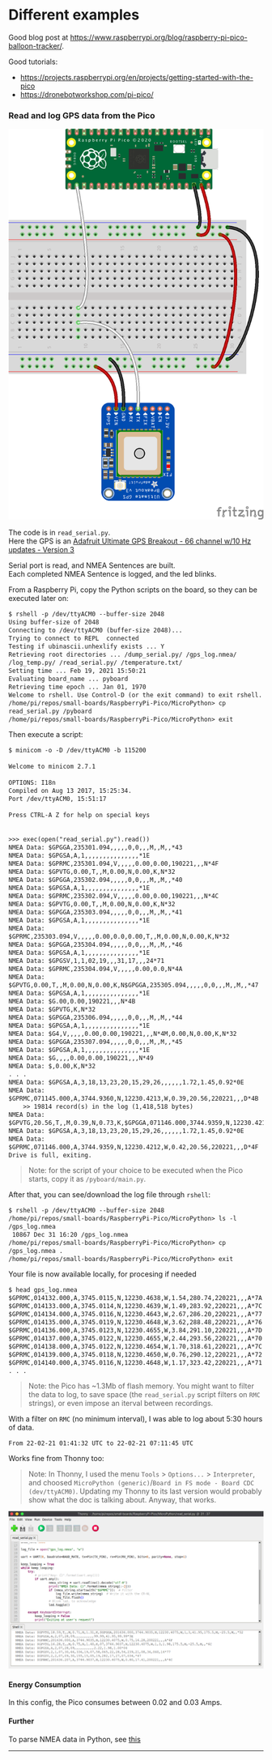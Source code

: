 # Different examples

Good blog post at <https://www.raspberrypi.org/blog/raspberry-pi-pico-balloon-tracker/>.

Good tutorials:
- <https://projects.raspberrypi.org/en/projects/getting-started-with-the-pico>
- <https://dronebotworkshop.com/pi-pico/>

### Read and log GPS data from the Pico

![Wiring](./fritzing/Pico.GPS_bb.png)

The code is in `read_serial.py`.  
Here the GPS is an [Adafruit Ultimate GPS Breakout - 66 channel w/10 Hz updates - Version 3](https://www.adafruit.com/product/746)

Serial port is read, and NMEA Sentences are built.  
Each completed NMEA Sentence is logged, and the led blinks.

From a Raspberry Pi, copy the Python scripts on the board, so they can be executed later on:

```
$ rshell -p /dev/ttyACM0 --buffer-size 2048
Using buffer-size of 2048
Connecting to /dev/ttyACM0 (buffer-size 2048)...
Trying to connect to REPL  connected
Testing if ubinascii.unhexlify exists ... Y
Retrieving root directories ... /dump_serial.py/ /gps_log.nmea/ /log_temp.py/ /read_serial.py/ /temperature.txt/
Setting time ... Feb 19, 2021 15:50:21
Evaluating board_name ... pyboard
Retrieving time epoch ... Jan 01, 1970
Welcome to rshell. Use Control-D (or the exit command) to exit rshell.
/home/pi/repos/small-boards/RaspberryPi-Pico/MicroPython> cp read_serial.py /pyboard
/home/pi/repos/small-boards/RaspberryPi-Pico/MicroPython> exit
```

Then execute a script:
```
$ minicom -o -D /dev/ttyACM0 -b 115200

Welcome to minicom 2.7.1

OPTIONS: I18n 
Compiled on Aug 13 2017, 15:25:34.
Port /dev/ttyACM0, 15:51:17

Press CTRL-A Z for help on special keys


>>> exec(open("read_serial.py").read())
NMEA Data: $GPGGA,235301.094,,,,,0,0,,,M,,M,,*43
NMEA Data: $GPGSA,A,1,,,,,,,,,,,,,,,*1E
NMEA Data: $GPRMC,235301.094,V,,,,,0.00,0.00,190221,,,N*4F
NMEA Data: $GPVTG,0.00,T,,M,0.00,N,0.00,K,N*32
NMEA Data: $GPGGA,235302.094,,,,,0,0,,,M,,M,,*40
NMEA Data: $GPGSA,A,1,,,,,,,,,,,,,,,*1E
NMEA Data: $GPRMC,235302.094,V,,,,,0.00,0.00,190221,,,N*4C
NMEA Data: $GPVTG,0.00,T,,M,0.00,N,0.00,K,N*32
NMEA Data: $GPGGA,235303.094,,,,,0,0,,,M,,M,,*41
NMEA Data: $GPGSA,A,1,,,,,,,,,,,,,,,*1E
NMEA Data: $GPRMC,235303.094,V,,,,,0.00,0.0,0.00,T,,M,0.00,N,0.00,K,N*32
NMEA Data: $GPGGA,235304.094,,,,,0,0,,,M,,M,,*46
NMEA Data: $GPGSA,A,1,,,,,,,,,,,,,,,*1E
NMEA Data: $GPGSV,1,1,02,19,,,31,17,,,24*71
NMEA Data: $GPRMC,235304.094,V,,,,,0.00,0.0,N*4A
NMEA Data: $GPVTG,0.00,T,,M,0.00,N,0.00,K,N$GPGGA,235305.094,,,,,0,0,,,M,,M,,*47
NMEA Data: $GPGSA,A,1,,,,,,,,,,,,,,,*1E
NMEA Data: $G.00,0.00,190221,,,N*4B
NMEA Data: $GPVTG,K,N*32
NMEA Data: $GPGGA,235306.094,,,,,0,0,,,M,,M,,*44
NMEA Data: $GPGSA,A,1,,,,,,,,,,,,,,,*1E
NMEA Data: $G4,V,,,,,0.00,0.00,190221,,,N*4M,0.00,N,0.00,K,N*32
NMEA Data: $GPGGA,235307.094,,,,,0,0,,,M,,M,,*45
NMEA Data: $GPGSA,A,1,,,,,,,,,,,,,,,*1E
NMEA Data: $G,,,,0.00,0.00,190221,,,N*49
NMEA Data: $,0.00,K,N*32
. . .
NMEA Data: $GPGSA,A,3,18,13,23,20,15,29,26,,,,,,1.72,1.45,0.92*0E
NMEA Data: $GPRMC,071145.000,A,3744.9360,N,12230.4213,W,0.39,20.56,220221,,,D*4B
	>> 19814 record(s) in the log (1,418,518 bytes)
NMEA Data: $GPVTG,20.56,T,,M,0.39,N,0.73,K,$GPGGA,071146.000,3744.9359,N,12230.4212,W,2,7,1.45,9.0,M,-25.5,M,0000,0000*6C
NMEA Data: $GPGSA,A,3,18,13,23,20,15,29,26,,,,,,1.72,1.45,0.92*0E
NMEA Data: $GPRMC,071146.000,A,3744.9359,N,12230.4212,W,0.42,20.56,220221,,,D*4F
Drive is full, exiting.

```
> Note: for the script of your choice to be executed when the Pico starts, copy it as `/pyboard/main.py`.


After that, you can see/download the log file through `rshell`:
```
$ rshell -p /dev/ttyACM0 --buffer-size 2048
/home/pi/repos/small-boards/RaspberryPi-Pico/MicroPython> ls -l /gps_log.nmea
 10867 Dec 31 16:20 /gps_log.nmea
/home/pi/repos/small-boards/RaspberryPi-Pico/MicroPython> cp /gps_log.nmea .
/home/pi/repos/small-boards/RaspberryPi-Pico/MicroPython> exit
```
Your file is now available locally, for procesing if needed
```
$ head gps_log.nmea 
$GPRMC,014132.000,A,3745.0115,N,12230.4638,W,1.54,280.74,220221,,,A*7A
$GPRMC,014133.000,A,3745.0114,N,12230.4639,W,1.49,283.92,220221,,,A*7C
$GPRMC,014134.000,A,3745.0116,N,12230.4643,W,2.67,286.20,220221,,,A*77
$GPRMC,014135.000,A,3745.0119,N,12230.4648,W,3.62,288.48,220221,,,A*76
$GPRMC,014136.000,A,3745.0123,N,12230.4655,W,3.84,291.10,220221,,,A*7D
$GPRMC,014137.000,A,3745.0122,N,12230.4655,W,2.44,293.56,220221,,,A*70
$GPRMC,014138.000,A,3745.0122,N,12230.4654,W,1.70,318.61,220221,,,A*7C
$GPRMC,014139.000,A,3745.0118,N,12230.4650,W,0.76,290.12,220221,,,A*72
$GPRMC,014140.000,A,3745.0116,N,12230.4648,W,1.17,323.42,220221,,,A*71
. . .
```

> Note: the Pico has ~1.3Mb of flash memory. You might want to filter the data to log, to save space (the `read_serial.py` script filters on `RMC` strings), or even impose an iterval between recordings.

With a filter on `RMC` (no minimum interval), I was able to log about 5:30 hours of data.
```
From 22-02-21 01:41:32 UTC to 22-02-21 07:11:45 UTC
```


Works fine from Thonny too:

> Note: In Thonny, I used the menu `Tools` > `Options...` > `Interpreter`, and choosed `MicroPython (generic)`/`Board in FS mode - Board CDC (dev/ttyACM0)`. Updating my Thonny to its last version would probably show what the doc is talking about. Anyway, that works.

![Thonny](./img/Thonny.png)

#### Energy Consumption
In this config, the Pico consumes between 0.02 and 0.03 Amps.

#### Further
To parse NMEA data in Python, see [this](https://github.com/OlivierLD/oliv-ai/tree/master/JupyterNotebooks/nmea)

---
